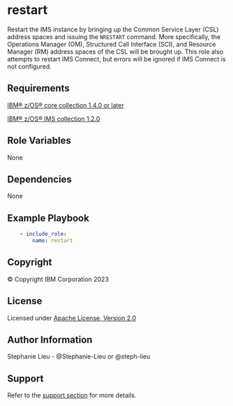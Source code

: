 restart
=========

Restart the IMS instance by bringing up the Common Service Layer (CSL) address spaces and issuing the `NRESTART` command. More specifically, the Operations Manager (OM), Structured Call Interface (SCI), and Resource Manager (RM) address spaces of the CSL will be brought up. This role also attempts to restart IMS Connect, but errors will be ignored if IMS Connect is not configured. 

Requirements
------------

[IBM&reg; z/OS&reg; core collection 1.4.0 or later](https://galaxy.ansible.com/ibm/ibm_zos_core)

[IBM&reg; z/OS&reg; IMS collection 1.2.0](https://galaxy.ansible.com/ibm/ibm_zos_ims)

Role Variables
--------------

None

Dependencies
------------

None

Example Playbook
----------------
```yaml
    - include_role:
        name: restart

```
Copyright
---------

© Copyright IBM Corporation 2023

License
-------

Licensed under [Apache License, Version 2.0](https://opensource.org/licenses/Apache-2.0)

Author Information
------------------

Stephanie Lieu - @Stephanie-Lieu or @steph-lieu

Support
-------

Refer to the [support section](https://github.com/IBM/z_ansible_collections_samples/blob/master/README.md#support) for more details.
